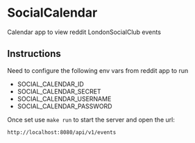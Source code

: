 # SocialCalendar

Calendar app to view reddit LondonSocialClub events

## Instructions

Need to configure the following env vars from reddit app to run

* SOCIAL_CALENDAR_ID
* SOCIAL_CALENDAR_SECRET
* SOCIAL_CALENDAR_USERNAME
* SOCIAL_CALENDAR_PASSWORD

Once set use `make run` to start the server and open the url:

`http://localhost:8080/api/v1/events`

